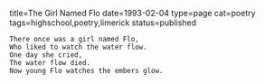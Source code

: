 title=The Girl Named Flo
date=1993-02-04
type=page
cat=poetry
tags=highschool,poetry,limerick
status=published
~~~~~~
There once was a girl named Flo,
Who liked to watch the water flow.
One day she cried,
The water flow died.
Now young Flo watches the embers glow.
